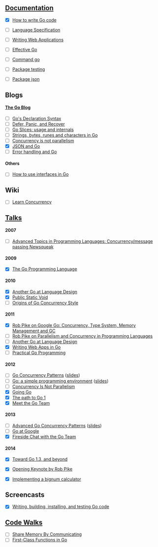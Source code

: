 ## [Documentation](http://golang.org/doc/)

 - [x] [How to write Go code](http://golang.org/doc/code.html)
 - [ ] [Language Specification](http://golang.org/ref/spec)
 - [ ] [Writing Web Applications](http://golang.org/doc/articles/wiki/)
 - [ ] [Effective Go](http://golang.org/doc/effective_go.html)
 - [ ] [Command go](http://golang.org/cmd/go/)
 - [ ] [Package testing](http://golang.org/pkg/testing/)
 - [ ] [Package json](http://golang.org/pkg/encoding/json/)


## Blogs

#### [The Go Blog](http://blog.golang.org/)

 - [ ] [Go's Declaration Syntax](http://blog.golang.org/gos-declaration-syntax)
 - [ ] [Defer, Panic, and Recover](http://blog.golang.org/defer-panic-and-recover)
 - [ ] [Go Slices: usage and internals](http://blog.golang.org/go-slices-usage-and-internals)
 - [ ] [Strings, bytes, runes and characters in Go](http://blog.golang.org/strings)
 - [ ] [Concurrency is not parallelism](http://blog.golang.org/concurrency-is-not-parallelism)
 - [x] [JSON and Go](http://blog.golang.org/json-and-go)
 - [ ] [Error handling and Go](http://blog.golang.org/error-handling-and-go)

#### Others

 - [ ] [How to use interfaces in Go](http://jordanorelli.com/post/32665860244/how-to-use-interfaces-in-go)


## Wiki

 - [ ] [Learn Concurrency](https://github.com/golang/go/wiki/LearnConcurrency)


## [Talks](https://talks.golang.org/)

#### 2007

 - [ ] [Advanced Topics in Programming Languages: Concurrency/message passing Newsqueak](https://www.youtube.com/watch?v=hB05UFqOtFA)

#### 2009

 - [x] [The Go Programming Language](https://www.youtube.com/watch?v=rKnDgT73v8s)

#### 2010

 - [x] [Another Go at Language Design](https://www.youtube.com/watch?v=7VcArS4Wpqk)
 - [x] [Public Static Void](https://www.youtube.com/watch?v=5kj5ApnhPAE)
 - [ ] [Origins of Go Concurrency Style](https://www.youtube.com/watch?v=3DtUzH3zoFo)

#### 2011

 - [x] [Rob Pike on Google Go: Concurrency, Type System, Memory Management and GC](http://www.infoq.com/interviews/pike-google-go)
 - [ ] [Rob Pike on Parallelism and Concurrency in Programming Languages](http://www.infoq.com/interviews/pike-concurrency)
 - [ ] [Another Go at Language Design](https://www.youtube.com/watch?v=aIgyp5nvdqc)
 - [x] [Writing Web Apps in Go](https://www.youtube.com/watch?v=-i0hat7pdpk)
 - [ ] [Practical Go Programming](https://www.youtube.com/watch?v=2-pPAvqyluI)

#### 2012

 - [ ] [Go Concurrency Patterns](https://www.youtube.com/watch?v=f6kdp27TYZs) ([slides](http://talks.golang.org/2012/concurrency.slide))
 - [ ] [Go: a simple programming environment](http://vimeo.com/53221558) ([slides](http://talks.golang.org/2012/simple.slide))
 - [ ] [Concurrency Is Not Parallelism](http://vimeo.com/49718712)
 - [x] [Going Go](https://www.youtube.com/watch?v=on5DeUyWDqI)
 - [x] [The path to Go 1](https://www.youtube.com/watch?v=bj9T2c2Xk_s)
 - [x] [Meet the Go Team](https://www.youtube.com/watch?v=sln-gJaURzk)

#### 2013

 - [ ] [Advanced Go Concurrency Patterns](https://www.youtube.com/watch?v=QDDwwePbDtw) ([slides](http://talks.golang.org/2013/advconc.slide))
 - [ ] [Go at Google](http://www.infoq.com/presentations/Go-Google)
 - [x] [Fireside Chat with the Go Team](https://www.youtube.com/watch?v=p9VUCp98ay4)

#### 2014

 - [x] [Toward Go 1.3, and beyond](https://www.youtube.com/watch?v=mQ4hwLgSvUs)
 - [x] [Opening Keynote by Rob Pike](https://www.youtube.com/watch?v=VoS7DsT1rdM)
 - [x] [Implementing a bignum calculator](https://www.youtube.com/watch?v=PXoG0WX0r_E)


## Screencasts

 - [x] [Writing, building, installing, and testing Go code](https://www.youtube.com/watch?v=XCsL89YtqCs)


## [Code Walks](http://golang.org/doc/codewalk/)

 - [ ] [Share Memory By Communicating](http://golang.org/doc/codewalk/sharemem/)
 - [ ] [First-Class Functions in Go](http://golang.org/doc/codewalk/functions/)
